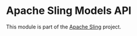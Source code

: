 # Apache Sling Models API

This module is part of the [Apache Sling](https://sling.apache.org) project.
